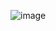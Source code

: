 ![image](https://user-images.githubusercontent.com/76835313/141393314-39e0e1be-c399-4629-9ced-b19568daff61.png)
